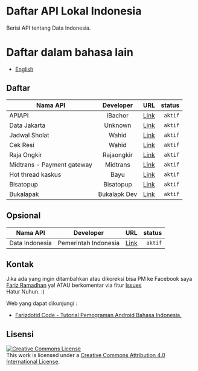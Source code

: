 # Daftar API Lokal Indonesia

Berisi API tentang Data Indonesia.

# Daftar dalam bahasa lain

* [English](README-EN.md)

## Daftar

| Nama API        | Developer | URL | status  |
| ------------- |:----------:|:-------------:| -----:|
| APIAPI      | iBachor | [Link](https://github.com/bachors/apiapi) | `aktif` |
| Data Jakarta | Unknown | [Link](http://api.jakarta.go.id/) | `aktif` |
| Jadwal Sholat | Wahid | [Link](http://wahidganteng.ga/api/jadwal-sholat) | `aktif` |
| Cek Resi | Wahid | [Link](http://wahidganteng.ga/api/cek-resi) | `aktif` |
| Raja Ongkir | Rajaongkir | [Link](http://rajaongkir.com/dokumentasi) | `aktif` |
| Midtrans - Payment gateway | Midtrans | [Link](https://midtrans.com/payments) | `aktif` |
| Hot thread kaskus | Bayu | [Link](https://api.bayyu.net/) | `aktif` |
| Bisatopup | Bisatopup | [Link](http://docs.bisatopup.apiary.io/) | `aktif` |
| Bukalapak | Bukalapk Dev | [Link](https://bukalapak.github.io/api/) | `aktif` |

## Opsional

| Nama API        | Developer | URL | status  |
| ------------- |:----------:|:-------------:| -----:|
| Data Indonesia      | Pemerintah Indonesia | [Link](https://data.go.id/) | `aktif` |

## Kontak

Jika ada yang ingin ditambahkan atau dikoreksi bisa PM ke Facebook saya [Fariz Ramadhan](https://www.facebook.com/farizdotid) ya! ATAU berkomentar via fitur [Issues](https://github.com/farizdotid/DAFTAR-API-LOKAL-INDONESIA/issues)<br>
Hatur Nuhun. :)

Web yang dapat dikunjungi :
* [Farizdotid Code - Tutorial Pemograman Android Bahasa Indonesia.](https://farizdotid.com/)

## Lisensi

<a rel="license" href="http://creativecommons.org/licenses/by/4.0/"><img alt="Creative Commons License" style="border-width:0" src="https://i.creativecommons.org/l/by/4.0/88x31.png" /></a><br />This work is licensed under a <a rel="license" href="http://creativecommons.org/licenses/by/4.0/">Creative Commons Attribution 4.0 International License</a>.
